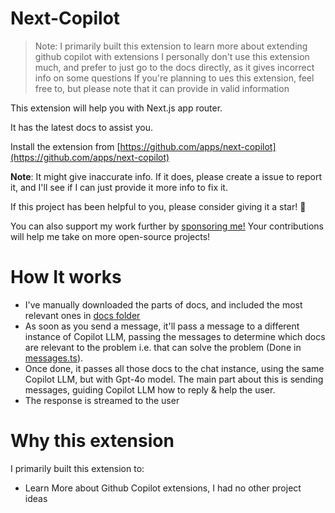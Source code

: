 # Next-Copilot

> Note: I primarily built this extension to learn more about extending github copilot with extensions
> I personally don't use this extension much, and prefer to just go to the docs directly, as it gives incorrect info on some questions
> If you're planning to ues this extension, feel free to, but please note that it can provide in valid information

This extension will help you with Next.js app router. 

It has the latest docs to assist you.
 
Install the extension from [https://github.com/apps/next-copilot](https://github.com/apps/next-copilot)


**Note**: It might give inaccurate info. If it does, please create a issue to report it, and I'll see if I can just provide it more info to fix it.

If this project has been helpful to you, please consider giving it a star! 🌟 

You can also support my work further by [sponsoring me!](https://github.com/sponsors/anay-208/) Your contributions will help me take on more open-source projects!



# How It works

- I've manually downloaded the parts of docs, and included the most relevant ones in [docs folder](./docs)
- As soon as you send a message, it'll pass a message to a different instance of Copilot LLM, passing the messages to determine which docs are relevant to the problem i.e. that can solve the problem (Done in [messages.ts](./api/messages.ts)). 
- Once done, it passes all those docs to the chat instance, using the same Copilot LLM, but with Gpt-4o model. The main part about this is sending messages, guiding Copilot LLM how to reply & help the user.
- The response is streamed to the user


# Why this extension

I primarily built this extension to:
- Learn More about Github Copilot extensions, I had no other project ideas


